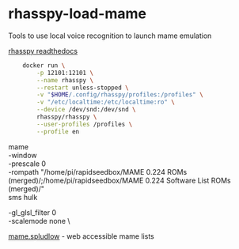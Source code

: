 # rhasspy-load-mame
Tools to use local voice recognition to launch mame emulation

[rhasspy readthedocs](https://rhasspy.readthedocs.io/en/latest/)

```bash
    docker run \
        -p 12101:12101 \
        --name rhasspy \
        --restart unless-stopped \
        -v "$HOME/.config/rhasspy/profiles:/profiles" \
        -v "/etc/localtime:/etc/localtime:ro" \
        --device /dev/snd:/dev/snd \
        rhasspy/rhasspy \
        --user-profiles /profiles \
        --profile en
```


mame \
    -window \
    -prescale 0 \
    -rompath "/home/pi/rapidseedbox/MAME 0.224 ROMs (merged)/;/home/pi/rapidseedbox/MAME 0.224 Software List ROMs (merged)/" \
    sms hulk

-gl_glsl_filter 0 \
-scalemode none \


[mame.spludlow](https://mame.spludlow.co.uk/) - web accessible mame lists
